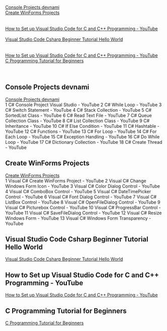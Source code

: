 [Console Projects devnami](#Console-Projects-devnami)  
[Create WinForms Projects](#Create-WinForms-Projects)    
[](#)    
[](#)    
[How to Set up Visual Studio Code for C and C++ Programming - YouTube](#)    
[](#)    
[Visual Studio Code Csharp Beginner Tutorial Hello World](#Visual-Studio-Code-Csharp-Beginner-Tutorial-Hello-World)    
[](#)    
[](#)    
[How to Set up Visual Studio Code for C and C++ Programming - YouTube](#How-to-Set-up-Visual-Studio-Code-for-C-and-C-Programming---YouTube)    
[C Programming Tutorial for Beginners](#C-Programming-Tutorial-for-Beginners)    
[](#)    
[](#)    
[](#)    








## Console Projects devnami
[Console Projects devnami](d2022devnami.md)  
1 C# Console Project Visual Studio - YouTube
2 C# While Loop - YouTube
3 C# Switch Statement - YouTube
4 C# Stack Collection - YouTube
5 C# SortedList Class - YouTube
6 C# Read Text File - YouTube
7 C# Queue Collection Class - YouTube
8 C# List Collection Class - YouTube
9 C# Inheritance - YouTube
10 C# If Else Condition - YouTube
11 C# Hashtable - YouTube
12 C# Functions - YouTube
13 C# For Loop - YouTube
14 C# For Each Loop - YouTube
15 C# Exception Handling - YouTube
16 C# Do While Loop - YouTube
17 C# Dictionary Collection - YouTube
18 C# Create Thread - YouTube

## Create WinForms Projects
[Create WinForms Projects](./d2042form.md)  
1 Visual C# Create WinForms Project - YouTube
2 Visual C# Change Windows Form Icon - YouTube
3 Visual C# Color Dialog Control - YouTube
4 Visual C# ComboBox Control - YouTube
5 Visual C# DateTimePicker Control - YouTube
6 Visual C# Font Dialog Control - YouTube
7 Visual C# ListBox Control - YouTube
8 Visual C# OpenFileDialog Control - YouTube
9 Visual C# Picturebox Control - YouTube
10 Visual C# ProgressBar Control - YouTube
11 Visual C# SaveFileDialog Control - YouTube
12 Visual C# Resize Windows Form - YouTube
13 Visual C# Windows Form Transparency - YouTube  


## Visual Studio Code Csharp Beginner Tutorial Hello World
[Visual Studio Code Csharp Beginner Tutorial Hello World](./d4022setup.md)  
  
## 
[]()  
  
## How to Set up Visual Studio Code for C and C++ Programming - YouTube
[How to Set up Visual Studio Code for C and C++ Programming - YouTube](c2022setup.md)  
  
## C Programming Tutorial for Beginners
[C Programming Tutorial for Beginners](c2042fcc.md)  
  
## 
[]()  
  
